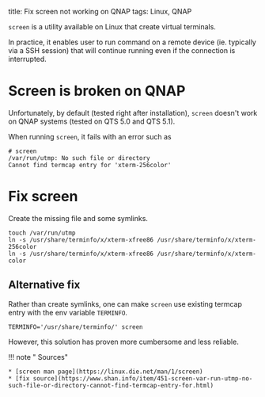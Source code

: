 title: Fix screen not working on QNAP
tags: Linux, QNAP


`screen` is a utility available on Linux that create virtual terminals.

In practice, it enables user to run command on a remote device (ie. typically via a SSH session) that will continue
running even if the connection is interrupted.

# Screen is broken on QNAP

Unfortunately, by default (tested right after installation), `screen` doesn't work on QNAP systems (tested on QTS 5.0 and QTS 5.1).

When running `screen`, it fails with an error such as

```
# screen
/var/run/utmp: No such file or directory
Cannot find termcap entry for 'xterm-256color'
```

# Fix screen

Create the missing file and some symlinks.

```shell
touch /var/run/utmp
ln -s /usr/share/terminfo/x/xterm-xfree86 /usr/share/terminfo/x/xterm-256color
ln -s /usr/share/terminfo/x/xterm-xfree86 /usr/share/terminfo/x/xterm-color
```

[//]: # (## Make the change survive reboot)
[//]: # ()
[//]: # (The created file and symlinks will disappear upon reboot.)

## Alternative fix

Rather than create symlinks, one can make `screen` use existing termcap entry with the env variable `TERMINFO`.

```shell
TERMINFO='/usr/share/terminfo/' screen
```

However, this solution has proven more cumbersome and less reliable.

!!! note " Sources"

    * [screen man page](https://linux.die.net/man/1/screen)
    * [fix source](https://www.shan.info/item/451-screen-var-run-utmp-no-such-file-or-directory-cannot-find-termcap-entry-for.html)